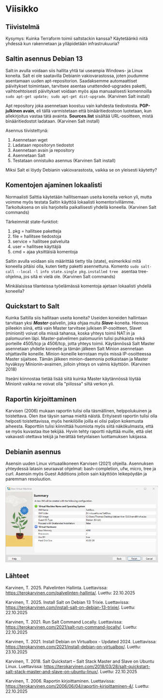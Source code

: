 # Viisikko

## Tiivistelmä

Kysymys: Kuinka Terraform toimii saltstackin kanssa? Käytetäänkö niitä yhdessä kun rakennetaan ja ylläpidetään infrastrukuuria?
## Saltin asennus Debian 13

Salt:in avulla voidaan siis hallita yhtä tai useampia Windows- ja Linux koneita. Salt ei ole saatavilla Debianin vakiovarastossa, joten joudumme asentamaan uuden apt-repositorion. Saadaksemme automaattiset päivitykset toimintaan, tarvitsee asentaa unattended-upgrades paketti, vaihtoehtoisesti päivitykset voidaan myös ajaa manuaalisesti komennoilla `sudo apt-get update; sudo apt-get dist-upgrade`. (Karvinen Salt install)  

Apt repository joka asennetaan koostuu vain kahdesta tiedostosta. **PGP-julkinen avain**, eli tällä varmistetaan että binääritiedostoon luotetaan, kun allekirjoitus vastaa tätä avainta. **Sources.list** sisältää URL-osoitteen, mistä binääritiedostot ladataan. (Karvinen Salt install)  

Asennus tiivistettynä:  
1. Asennetaan wget
2. Ladataan repositoryn tiedostot
3. Asennetaan avain ja repository
4. Asennetaan Salt
5. Testataan onnistuiko asennus
(Karvinen Salt install)

Miksi Salt ei löydy Debianin vakiovarastosta, vaikka se on yleisesti käytetty?  

## Komentojen ajaminen lokaalisti

Normaalisti Salttia käytetään hallitsemaan useita koneita verkon yli, mutta voimme myös testata Saltin käyttöä lokaalisti komentorivillämme. Tarkoituksena on siis harjoitella paikallisesti yhdellä koneella. (Karvinen Salt commands)  

Tärkeimmät state-funktiot:
1. pkg = hallitsee paketteja
2. file = hallitsee tiedostoja
3. service = hallitsee palveluita
4. user = hallitsee käyttäjiä
5. cmd = ajaa yksittäisiä komentoja

Saltin avulla voidaan siis määrittää tietty tila (state), esimerkiksi mitä koneella pitäisi olla, kuten tietty paketti asennettuna. Komento `sudo salt-call --local -l info state.single pkg.installed tree
` asentaa tree-ohjelma, jos sitä ei vielä ole. (Karvinen Salt commands)  

Minkälaisissa tilanteissa työelämässä komentoja ajetaan lokaalisti yhdellä koneella?  

## Quickstart to Salt

Kuinka Saltilla siis hallitaan useita koneita? Useiden koneiden hallintaan tarvitaan yksi ***Master***-palvelin, joka ohjaa muita ***Slave***-koneita. Hienous piileekin siinä, että vain Master tarvitsee julkisen IP-osoitteen, Slavet (minionit) voivat olla missä tahansa, koska yhteys toimii NAT:in ja palomuurien läpi. Master-palvelimen palomuuriin tulisi puhkaista reikä porteille 4505/tcp ja 4506/tcp, jotta yhteys toimii. Käytännössä Salt Master asennetaan yhdelle koneelle ja tämän jälkeen Salt Minion asennetaan ohjattaville koneille. Minion-koneille kerrotaan myös missä IP-osoitteessa Master sijaitsee. Tämän jälkeen minion-daemonia potkaistaan ja Master hyväksyy Minionin-avaimen, jolloin yhteys on valmis käyttöön. (Karvinen 2018)  

Itseäni kiinnostaa tietää lisää siitä kuinka Master käytännössä löytää Minionit vaikka ne voivat olla "piilossa" siltä verkon yli.  

## Raportin kirjoittaminen

Karvisen (2006) mukaan raportin tulisi olla täsmällinen, helppolukuinen ja toistettava. Olen itse täysin samaa mieltä näistä. Erityisesti raportin tulisi olla helposti toistettavissa, myös henkilöille joilla ei olisi paljon kokemusta aiheesta. Raporttiin tulisi kiinnittää huomiota myös siitä näkökulmasta, että se myös kuvastaa itse tekijää. Hyvin tehty raportti näyttää muille, että olet vakavasti otettava tekijä ja herättää tietynlaisen luottamuksen lukijassa.  

## Debianin asennus

Asensin uuden Linux virtuaalikoneen Karvisen (2021) ohjeilla. Asennuksen yhteydessä latasin seuraavat ohjelmat: bash-completion, ufw, micro, tree ja curl. Asensin myös Guest Additions jolloin sain käyttöön leikepöydän ja paremman resoluution.  

![kuva1](./Pictures/kuva1.png)  

##



## Lähteet
Karvinen, T. 2025. Palvelinten Hallinta. Luettavissa: https://terokarvinen.com/palvelinten-hallinta/. Luettu: 22.10.2025  

Karvinen, T. 2025. Install Salt on Debian 13 Trixie. Luettavissa: https://terokarvinen.com/install-salt-on-debian-13-trixie/. Luettu: 22.10.2025  

Karvinen, T. 2021. Run Salt Command Locally. Luettavissa: https://terokarvinen.com/2021/salt-run-command-locally/. Luettu: 22.10.2025  

Karvinen, T. 2021. Install Debian on Virtualbox - Updated 2024. Luettavissa: https://terokarvinen.com/2021/install-debian-on-virtualbox/. Luettu: 23.10.2025  

Karvinen, T. 2018. Salt Quickstart – Salt Stack Master and Slave on Ubuntu Linux. Luettavissa: https://terokarvinen.com/2018/03/28/salt-quickstart-salt-stack-master-and-slave-on-ubuntu-linux/. Luettu: 22.10.2025  

Karvinen, T. 2006. Raportin kirjoittaminen. Luettavissa: https://terokarvinen.com/2006/06/04/raportin-kirjoittaminen-4/. Luettu: 22.10.2025  



